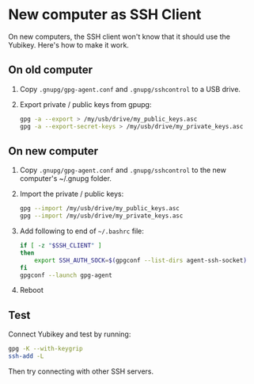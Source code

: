 # New computer as SSH Client

On new computers, the SSH client won't know that it should use the Yubikey. Here's how to make it work.

## On old computer

1. Copy `.gnupg/gpg-agent.conf` and `.gnupg/sshcontrol` to a USB drive.

2. Export private / public keys from gpupg:

    ```sh
    gpg -a --export > /my/usb/drive/my_public_keys.asc
    gpg -a --export-secret-keys > /my/usb/drive/my_private_keys.asc
    ```

## On new computer

1. Copy `.gnupg/gpg-agent.conf` and `.gnupg/sshcontrol` to the new computer's ~/.gnupg folder.

2. Import the private / public keys:

    ```sh
    gpg --import /my/usb/drive/my_public_keys.asc
    gpg --import /my/usb/drive/my_private_keys.asc
    ```

3. Add following to end of `~/.bashrc` file:

    ```sh
    if [ -z "$SSH_CLIENT" ]
    then
        export SSH_AUTH_SOCK=$(gpgconf --list-dirs agent-ssh-socket)
    fi
    gpgconf --launch gpg-agent
    ```

4. Reboot

## Test

Connect Yubikey and test by running:

```sh
gpg -K --with-keygrip
ssh-add -L
```

Then try connecting with other SSH servers.